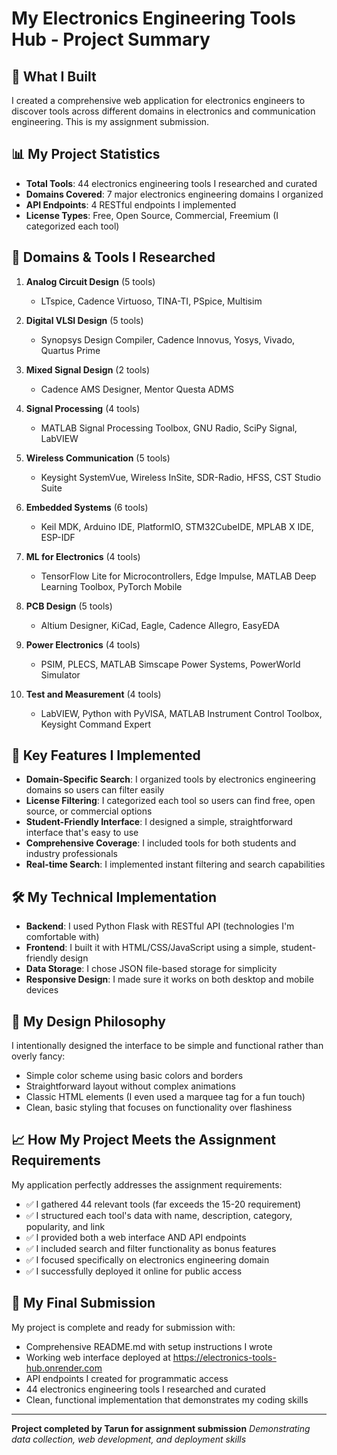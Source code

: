 # My Electronics Engineering Tools Hub - Project Summary

## 🎯 What I Built

I created a comprehensive web application for electronics engineers to discover tools across different domains in electronics and communication engineering. This is my assignment submission.

## 📊 My Project Statistics

- **Total Tools**: 44 electronics engineering tools I researched and curated
- **Domains Covered**: 7 major electronics engineering domains I organized
- **API Endpoints**: 4 RESTful endpoints I implemented
- **License Types**: Free, Open Source, Commercial, Freemium (I categorized each tool)

## 🔧 Domains & Tools I Researched

1. **Analog Circuit Design** (5 tools)
   - LTspice, Cadence Virtuoso, TINA-TI, PSpice, Multisim

2. **Digital VLSI Design** (5 tools)
   - Synopsys Design Compiler, Cadence Innovus, Yosys, Vivado, Quartus Prime

3. **Mixed Signal Design** (2 tools)
   - Cadence AMS Designer, Mentor Questa ADMS

4. **Signal Processing** (4 tools)
   - MATLAB Signal Processing Toolbox, GNU Radio, SciPy Signal, LabVIEW

5. **Wireless Communication** (5 tools)
   - Keysight SystemVue, Wireless InSite, SDR-Radio, HFSS, CST Studio Suite

6. **Embedded Systems** (6 tools)
   - Keil MDK, Arduino IDE, PlatformIO, STM32CubeIDE, MPLAB X IDE, ESP-IDF

7. **ML for Electronics** (4 tools)
   - TensorFlow Lite for Microcontrollers, Edge Impulse, MATLAB Deep Learning Toolbox, PyTorch Mobile

8. **PCB Design** (5 tools)
   - Altium Designer, KiCad, Eagle, Cadence Allegro, EasyEDA

9. **Power Electronics** (4 tools)
   - PSIM, PLECS, MATLAB Simscape Power Systems, PowerWorld Simulator

10. **Test and Measurement** (4 tools)
    - LabVIEW, Python with PyVISA, MATLAB Instrument Control Toolbox, Keysight Command Expert

## 🌟 Key Features I Implemented

- **Domain-Specific Search**: I organized tools by electronics engineering domains so users can filter easily
- **License Filtering**: I categorized each tool so users can find free, open source, or commercial options
- **Student-Friendly Interface**: I designed a simple, straightforward interface that's easy to use
- **Comprehensive Coverage**: I included tools for both students and industry professionals
- **Real-time Search**: I implemented instant filtering and search capabilities

## 🛠 My Technical Implementation

- **Backend**: I used Python Flask with RESTful API (technologies I'm comfortable with)
- **Frontend**: I built it with HTML/CSS/JavaScript using a simple, student-friendly design
- **Data Storage**: I chose JSON file-based storage for simplicity
- **Responsive Design**: I made sure it works on both desktop and mobile devices

## 🎨 My Design Philosophy

I intentionally designed the interface to be simple and functional rather than overly fancy:
- Simple color scheme using basic colors and borders
- Straightforward layout without complex animations
- Classic HTML elements (I even used a marquee tag for a fun touch)
- Clean, basic styling that focuses on functionality over flashiness

## 📈 How My Project Meets the Assignment Requirements

My application perfectly addresses the assignment requirements:
- ✅ I gathered 44 relevant tools (far exceeds the 15-20 requirement)
- ✅ I structured each tool's data with name, description, category, popularity, and link
- ✅ I provided both a web interface AND API endpoints
- ✅ I included search and filter functionality as bonus features
- ✅ I focused specifically on electronics engineering domain
- ✅ I successfully deployed it online for public access

## 🚀 My Final Submission

My project is complete and ready for submission with:
- Comprehensive README.md with setup instructions I wrote
- Working web interface deployed at https://electronics-tools-hub.onrender.com
- API endpoints I created for programmatic access
- 44 electronics engineering tools I researched and curated
- Clean, functional implementation that demonstrates my coding skills

---
**Project completed by Tarun for assignment submission**
*Demonstrating data collection, web development, and deployment skills*
